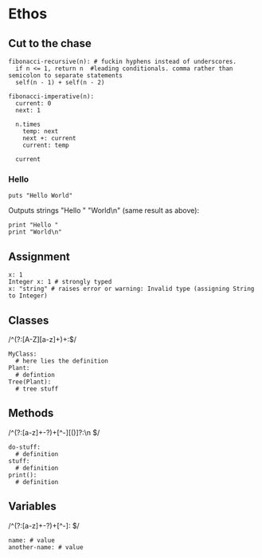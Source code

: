 # Ethos

## Cut to the chase

```
fibonacci-recursive(n): # fuckin hyphens instead of underscores.
  if n <= 1, return n  #leading conditionals. comma rather than semicolon to separate statements
  self(n - 1) + self(n - 2)
```

```
fibonacci-imperative(n):
  current: 0
  next: 1

  n.times
    temp: next
    next +: current
    current: temp

  current
```

### Hello

```
puts "Hello World"
```

Outputs strings "Hello " "World\n" (same result as above):

```
print "Hello "
print "World\n"
```

## Assignment

```
x: 1
Integer x: 1 # strongly typed
x: "string" # raises error or warning: Invalid type (assigning String to Integer)
```

## Classes

/^(?:[A-Z][a-z]+)+:$/

```
MyClass:
  # here lies the definition
Plant:
  # defintion
Tree(Plant):
  # tree stuff

```

## Methods

/^(?:[a-z]+-?)+[^-][\(\)]?:\n  $/

```
do-stuff:
  # definition
stuff:
  # definition
print():
  # definition
```

## Variables

/^(?:[a-z]+-?)+[^-]: $/

```
name: # value
another-name: # value
```
